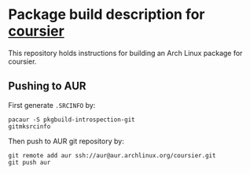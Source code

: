 # Package build description for [coursier](http://get-coursier.io/)

This repository holds instructions for building an Arch Linux package for coursier.

## Pushing to AUR

First generate `.SRCINFO` by:

```
pacaur -S pkgbuild-introspection-git
gitmksrcinfo
```

Then push to AUR git repository by:

```
git remote add aur ssh://aur@aur.archlinux.org/coursier.git
git push aur
```
